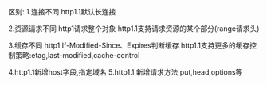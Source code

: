 
区别:
1.连接不同  http1.1默认长连接

2.资源请求不同   http1请求整个对象 http1.1支持请求资源的某个部分(range请求头)

3.缓存不同    http1 If-Modified-Since、Expires判断缓存
http1.1支持更多的缓存控制策略:etag,last-modified,cache-control

4.http1.1新增host字段,指定域名
5.http1.1 新增请求方法  put,head,options等